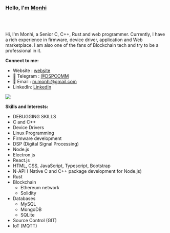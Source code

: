 


### Hello,  I'm [Monhi](https://t.me/dspcomm)  




<br/>
<br/>

Hi, I'm Monhi, a Senior C, C++, Rust and web programmer. Currently, I have a rich experience in firmware, device driver, application and Web marketplace. I am also one of the fans of Blockchain tech and try to be a professional in it.
<br/>  



**Connect to me:**
- Website : [website](https://www.dspcom.ir/)
- 💬 Telegram : [@DSPCOMM](https://t.me/DSPCOMM)
- 📝 Email : m.monhi@gmail.com
- LinkedIn: [LinkedIn](https://www.linkedin.com/in/monhi)

![](https://komarev.com/ghpvc/?username=monhi)



**Skills and Interests:**  

 - DEBUGGING SKILLS 
 - C and C++
 - Device Drivers 
 - Linux Programming
 - Firmware development
 - DSP (Digital Signal Processing)
 - Node.js
 - Electron.js
 - React.js
 - HTML, CSS, JavaScript, Typescript, Bootstrap
 - N-API ( Native C and C++ package development for Node.js)
 - Rust
 - Blockchain
   - Ethereum network 
   - Solidity   
- Databases
   - MySQL
   - MongoDB
   - SQLite
 - Source Control (GIT)
 - IoT (MQTT)

 
 
 

